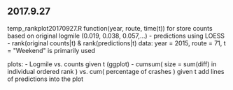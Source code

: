 ## 2017.9.27
  temp_rankplot20170927.R
  function(year, route, time(t)) for store counts based on original logmile (0.019, 0.038, 0.057,...)
    - predictions using LOESS
    - rank(original counts|t) & rank(predictions|t)
    data: year = 2015, route = 71, t = "Weekend" is primarily used
  
  plots:
    - Logmile vs. counts given t (ggplot)
    - cumsum( size = sum(diff) in individual ordered rank ) vs. cum( percentage of crashes ) given t
      add lines of predictions into the plot
